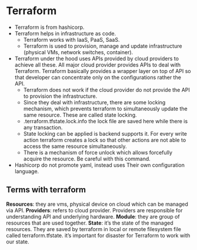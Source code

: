 # Terraform

- Terraform is from hashicorp.
- Terraform helps in infrastructure as code.
  - Terraform works with IaaS, PaaS, SaaS.
  - Terraform is used to provision, manage and update  infrastructure (physical VMs, network switches, container).
- Terraform under the hood uses APIs provided by cloud providers to achieve all these. All major cloud provider provides APIs to deal with Terraform. Terraform basically provides a wrapper layer on top of API so that developer can concentrate only on the configurations rather the API.
  - Terraform does not work if the cloud provider do not provide the API to provision the infrastructure.
  - Since they deal with infrastructure, there are some locking mechanism, which prevents terraform to simultaneously update the same resource. These are called state locking.
  - .terraform.tfstate.lock.info the lock file are saved here while there is any transaction.
  - State locking can be applied is backend supports it. For every write action terraform creates a lock so that other actions are not able to access the same resource simultaneously.
  - There is a mechanism of force unlock which allows forcefully acquire the resource. Be careful with this command.
- Hashicorp do not promote yaml, instead uses Their own configuration language.

## Terms with terraform

**Resources**: they are vms, physical device on cloud which can be managed via API.
**Providers**: refers to cloud provider. Providers are responsible for understanding API and underlying hardware.
**Module**: they are group of resources that are used together.
**State**: it’s the state of the managed resources. They are saved by terraform in local or remote filesystem file called terraform.tfstate. it’s important for disaster for Terraform to work with our state.
